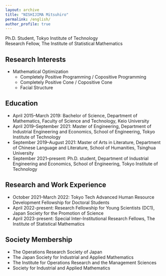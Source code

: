 ```yaml
---
layout: archive
title: "NISHIJIMA Mitsuhiro"
permalink: /english/
author_profile: true
---
```

Ph.D. Student, Tokyo Institute of Technology<br>
Research Fellow, The Institute of Statistical Mathematics<br>

## Research Interests
- Mathematical Optimization
  - Completely Positive Programming / Copositive Programming
  - Completely Positive Cone / Copositive Cone
  - Facial Structure

## Education
- April 2015–March 2019: Bachelor of Science, Department of Mathematics, Faculty of Science and Technology, Keio University
- April 2019–September 2021: Master of Engineering, Department of Industrial Engineering and Economics, School of Engineering, Tokyo Institute of Technology
- September 2019–August 2021: Master of Arts in Literature, Department of Chinese Language and Literature, School of Humanities, Tsinghua University
- September 2021–present: Ph.D. student, Department of Industrial Engineering and Economics, School of Engineering, Tokyo Institute of Technology

## Research and Work Experience
- October 2021–March 2022: Tokyo Tech Advanced Human Resource Development Fellowship for Doctoral Students
- April 2022-present: Research Fellowship for Young Scientists (DC1), Japan Society for the Promotion of Science
- April 2023-present: Special Inter-Institutional Research Fellows, The Institute of Statistical Mathematics

## Society Membership
- The Operations Research Society of Japan
- The Japan Society for Industrial and Applied Mathematics
- The Institute for Operations Research and the Management Sciences
- Society for Industrial and Applied Mathematics
